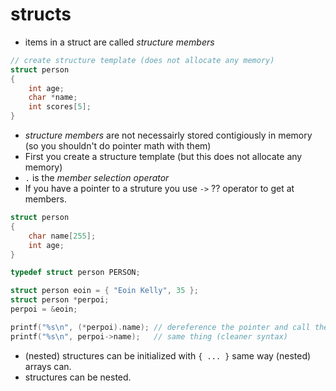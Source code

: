 # structs

- items in a struct are called _structure members_

```c
// create structure template (does not allocate any memory)
struct person
{
    int age;
    char *name;
    int scores[5];
}
```

- _structure members_ are not necessairly stored contigiously in memory (so you
  shouldn't do pointer math with them)
- First you create a structure template (but this does not allocate any memory)
- `.` is the _member selection operator_
- If you have a pointer to a struture you use `->` ?? operator to get at
  members.

```c
struct person
{
    char name[255];
    int age;
}

typedef struct person PERSON;

struct person eoin = { "Eoin Kelly", 35 };
struct person *perpoi;
perpoi = &eoin;

printf("%s\n", (*perpoi).name); // dereference the pointer and call the member selection operator
printf("%s\n", perpoi->name);   // same thing (cleaner syntax)
```

- (nested) structures can be initialized with `{ ... }` same way (nested) arrays
  can.
- structures can be nested.
